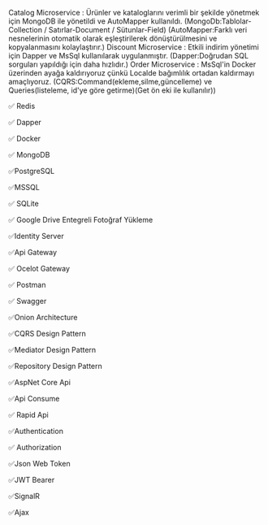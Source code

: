 Catalog Microservice : Ürünler ve kataloglarını verimli bir şekilde yönetmek için MongoDB ile yönetildi ve AutoMapper kullanıldı. (MongoDb:Tablolar-Collection / Satırlar-Document / Sütunlar-Field)
(AutoMapper:Farklı veri nesnelerinin otomatik olarak eşleştirilerek dönüştürülmesini ve kopyalanmasını kolaylaştırır.)
Discount Microservice : Etkili indirim yönetimi için Dapper ve MsSql kullanılarak uygulanmıştır. (Dapper:Doğrudan SQL sorguları yapıldığı için daha hızlıdır.)
Order Microservice : MsSql'in Docker üzerinden ayağa kaldırıyoruz çünkü Localde bağımlılık ortadan kaldırmayı amaçlıyoruz. (CQRS:Command(ekleme,silme,güncelleme) ve Queries(listeleme, id'ye göre getirme)(Get ön eki ile kullanılır))

 ✅ Redis
 
 ✅ Dapper
 
 ✅ Docker
 
 ✅ MongoDB
 
 ✅PostgreSQL
 
 ✅MSSQL

 ✅ SQLite
 
 ✅ Google Drive Entegreli Fotoğraf Yükleme
 
 ✅Identity Server
 
 ✅Api Gateway
 
 ✅ Ocelot Gateway
 
 ✅ Postman
 
 ✅ Swagger
 
 ✅Onion Architecture
 
 ✅CQRS Design Pattern
 
 ✅Mediator Design Pattern
 
 ✅Repository Design Pattern
 
 ✅AspNet Core Api
 
 ✅Api Consume
 
 ✅ Rapid Api
 
 ✅Authentication
 
 ✅ Authorization
 
 ✅Json Web Token
 
 ✅JWT Bearer
 
 ✅SignalR
 
 ✅Ajax
